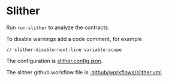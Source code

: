 <!--
 ~ Copyright (c) 2022 Espresso Systems (espressosys.com)
 ~ This file is part of the Configurable Asset Privacy for Ethereum (CAPE) library.
 ~
 ~ This program is free software: you can redistribute it and/or modify it under the terms of the GNU General Public License as published by the Free Software Foundation, either version 3 of the License, or (at your option) any later version.
 ~ This program is distributed in the hope that it will be useful, but WITHOUT ANY WARRANTY; without even the implied warranty of MERCHANTABILITY or FITNESS FOR A PARTICULAR PURPOSE. See the GNU General Public License for more details.
 ~ You should have received a copy of the GNU General Public License along with this program. If not, see <https://www.gnu.org/licenses/>.
 -->

# Slither

Run `run-slither` to analyze the contracts.

To disable warnings add a code comment, for example

    // slither-disable-next-line variable-scope

The configuration is [slither.config.json](./slither.config.json).

The slither github workflow file is
[.github/workflows/slither.yml](./.github/workflows/slither.yml).
